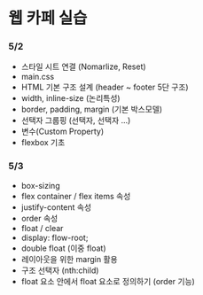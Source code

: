 # 웹 카페 실습

### 5/2
- 스타일 시트 연결 (Nomarlize, Reset)
- main.css
- HTML 기본 구조 설계 (header ~ footer 5단 구조)
- width, inline-size (논리특성)
- border, padding, margin (기본 박스모델)
- 선택자 그룹핑 (선택자, 선택자 ...)
- 변수(Custom Property)
- flexbox 기초

### 5/3
- box-sizing
- flex container / flex items 속성
- justify-content 속성
- order 속성
- float / clear
- display: flow-root;
- double float (이중 float)
- 레이아웃을 위한 margin 활용
- 구조 선택자 (nth:child)
- float 요소 안에서 float 요소로 정의하기 (order 기능)